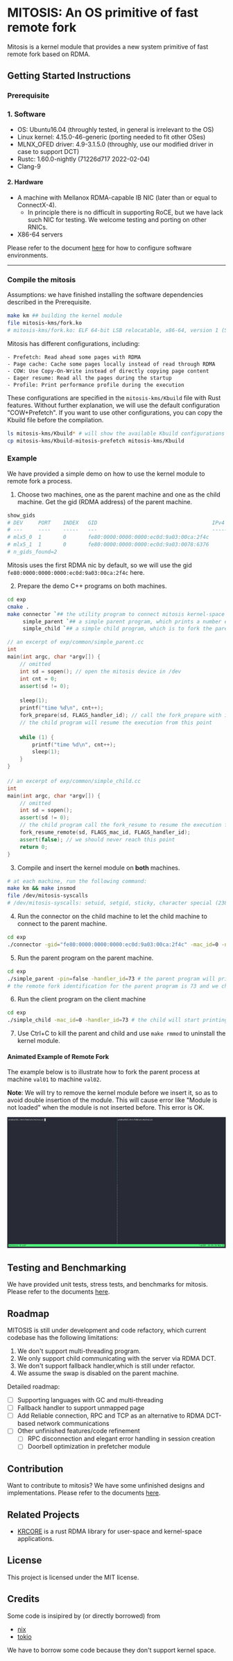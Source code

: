 # MITOSIS: An OS primitive of fast remote fork

Mitosis is a kernel module that provides a new system primitive of fast remote fork based on RDMA.

## Getting Started Instructions

### Prerequisite

### 1. Software 

- OS: Ubuntu16.04 (throughly tested, in general is irrelevant to the OS)
- Linux kernel: 4.15.0-46-generic (porting needed to fit other OSes)
- MLNX_OFED driver: 4.9-3.1.5.0 (throughly, use our modified driver in case to support DCT)
- Rustc: 1.60.0-nightly (71226d717 2022-02-04)
- Clang-9

#### 2. Hardware 

- A machine with Mellanox RDMA-capable IB NIC (later than or equal to ConnectX-4). 
  - In principle there is no difficult in supporting RoCE, but we have lack such NIC for testing.  We welcome testing and porting on other RNICs. 
- X86-64 servers 

Please refer to the document [here](./docs/setup.md) for how to configure software environments.

---

### Compile the mitosis

Assumptions: we have finished installing the software dependencies described in the Prerequisite. 

```bash
make km ## building the kernel module
file mitosis-kms/fork.ko
# mitosis-kms/fork.ko: ELF 64-bit LSB relocatable, x86-64, version 1 (SYSV), BuildID[sha1]=xxx, not stripped
```

Mitosis has different configurations, including:

    - Prefetch: Read ahead some pages with RDMA
    - Page cache: Cache some pages locally instead of read through RDMA
    - COW: Use Copy-On-Write instead of directly copying page content
    - Eager resume: Read all the pages during the startup
    - Profile: Print performance profile during the execution
These configurations are specified in the `mitosis-kms/Kbuild` file with Rust features. Without further explanation, we will use the default configuration "COW+Prefetch". If you want to use other configurations, you can copy the Kbuild file before the compilation.

```bash
ls mitosis-kms/Kbuild* # will show the available Kbuild configurations
cp mitosis-kms/Kbuild-mitosis-prefetch mitosis-kms/Kbuild
```

### Example 

We have provided a simple demo on how to use the kernel module to remote fork a process.

1. Choose two machines, one as the parent machine and one as the child machine. Get the gid (RDMA address) of the parent machine.

```bash
show_gids
# DEV     PORT    INDEX   GID                                     IPv4            VER     DEV
# ---     ----    -----   ---                                     ------------    ---     ---
# mlx5_0  1       0       fe80:0000:0000:0000:ec0d:9a03:00ca:2f4c                 v1
# mlx5_1  1       0       fe80:0000:0000:0000:ec0d:9a03:0078:6376                 v1
# n_gids_found=2
```

Mitosis uses the first RDMA nic by default, so we will use the gid `fe80:0000:0000:0000:ec0d:9a03:00ca:2f4c` here.

2. Prepare the demo C++ programs on both machines.

```bash
cd exp
cmake .
make connector `## the utility program to connect mitosis kernel-space rpc, source code: exp/common/connector.cc` \
     simple_parent `## a simple parent program, which prints a number every second, source code: exp/common/simple_parent.cc` \
     simple_child `## a simple child program, which is to fork the parent program from a remote machine, source code: exp/common/simple_child.cc`
```

```c++
// an excerpt of exp/common/simple_parent.cc
int
main(int argc, char *argv[]) {
    // omitted
    int sd = sopen(); // open the mitosis device in /dev
    int cnt = 0;
    assert(sd != 0);

    sleep(1);
    printf("time %d\n", cnt++);
    fork_prepare(sd, FLAGS_handler_id); // call the fork_prepare with id here
    // the child program will resume the execution from this point

    while (1) {
        printf("time %d\n", cnt++);
        sleep(1);
    }
}

// an excerpt of exp/common/simple_child.cc
int
main(int argc, char *argv[]) {
    // omitted
    int sd = sopen();
    assert(sd != 0);
    // the child program call the fork_resume to resume the execution from the parent program with `handler_id` on machine `mac_id`
    fork_resume_remote(sd, FLAGS_mac_id, FLAGS_handler_id);
    assert(false); // we should never reach this point
    return 0;
}
```

3. Compile and insert the kernel module on **both** machines.

```bash
# at each machine, run the following command: 
make km && make insmod
file /dev/mitosis-syscalls
# /dev/mitosis-syscalls: setuid, setgid, sticky, character special (238/0)
```

4. Run the connector on the child machine to let the child machine to connect to the parent machine.

```bash
cd exp
./connector -gid="fe80:0000:0000:0000:ec0d:9a03:00ca:2f4c" -mac_id=0 -nic_id=0 # this gid is marked as the nic 0 on the machine 0 on the child machine, and we will send connect request to it
```

5. Run the parent program on the parent machine.

```bash
cd exp
./simple_parent -pin=false -handler_id=73 # the parent program will print an increasing counter from 0 repeatedly
# the remote fork identification for the parent program is 73 and we choose to leave the program in the foreground and do not pin it in the kernel
```

6. Run the client program on the client machine

```bash
cd exp
./simple_child -mac_id=0 -handler_id=73 # the child will start printing the counter from 1 as if it has forked the parent program on machine 0 (val01) with id 73 from the point before it starts print the counter 1
```

7. Use Ctrl+C to kill the parent and child and use `make rmmod` to uninstall the kernel module.

#### Animated Example of Remote Fork

The example below is to illustrate how to fork the parent process at machine `val01` to machine `val02`.

**Note**: We will try to remove the kernel module before we insert it, so as to avoid double insertion of the module. This will cause error like "Module is not loaded" when the module is not inserted before. This error is OK.

![example](./docs/example.gif)

## Testing and Benchmarking

We have provided unit tests, stress tests, and benchmarks for mitosis. Please refer to the documents [here](./docs/tests-and-benchmarks.md).

## Roadmap 

MITOSIS is still under development and code refactory, which current codebase has the following limitations:

1. We don't support multi-threading program. 
2. We only support child communicating with the server via RDMA DCT.
3. We don't support fallback handler,which is still under refactor. 
4. We assume the swap is disabled on the parent machine. 

Detailed roadmap: 

- [ ] Supporting languages with GC and multi-threading
- [ ] Fallback handler to support unmapped page 
- [ ] Add Reliable connection, RPC and TCP as an alternative to RDMA DCT-based network communications
- [ ] Other unfinished features/code refinement
    - [ ] RPC disconnection and elegant error handling in session creation
    - [ ] Doorbell optimization in prefetcher module

## Contribution

Want to contribute to mitosis? We have some unfinished designs and implementations. Please refer to the documents [here](docs/contribution/README.md).

## Related Projects

- [KRCORE](https://ipads.se.sjtu.edu.cn:1312/distributed-rdma-serverless/kernel-rdma/rust-kernel-rdma/-/tree/master/) is a rust RDMA library for user-space and kernel-space applications. 

## License
This project is licensed under the MIT license.

## Credits 

Some code is insipired by (or directly borrowed) from

- [nix](https://docs.rs/nix/latest/nix/)
- [tokio](https://tokio.rs)

We have to borrow some code because they don't support kernel space. 
